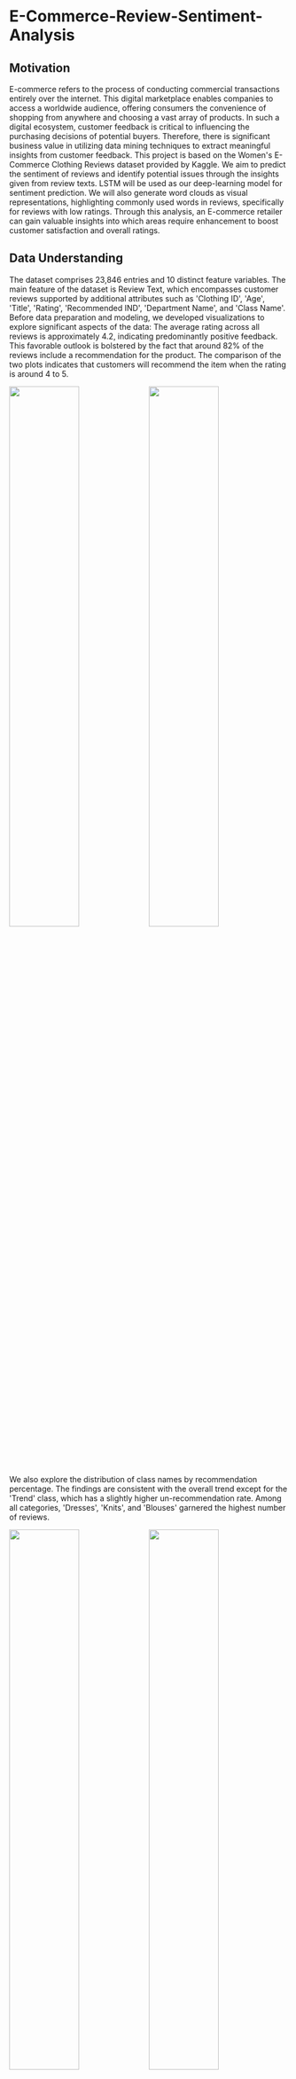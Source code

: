 # E-Commerce-Review-Sentiment-Analysis

## Motivation
E-commerce refers to the process of conducting commercial transactions entirely over the internet. This digital marketplace enables companies to access a worldwide audience, offering consumers the convenience of shopping from anywhere and choosing a vast array of products. In such a digital ecosystem, customer feedback is critical to influencing the purchasing decisions of potential buyers. Therefore, there is significant business value in utilizing data mining techniques to extract meaningful insights from customer feedback. 
This project is based on the Women's E-Commerce Clothing Reviews dataset provided by Kaggle. We aim to predict the sentiment of reviews and identify potential issues through the insights given from review texts. LSTM will be used as our deep-learning model for sentiment prediction. We will also generate word clouds as visual representations, highlighting commonly used words in reviews, specifically for reviews with low ratings. Through this analysis, an E-commerce retailer can gain valuable insights into which areas require enhancement to boost customer satisfaction and overall ratings.
 
## Data Understanding 
The dataset comprises 23,846 entries and 10 distinct feature variables. The main feature of the dataset is Review Text, which encompasses customer reviews supported by additional attributes such as 'Clothing ID', 'Age', 'Title', 'Rating', 'Recommended IND', 'Department Name', and 'Class Name'. Before data preparation and modeling, we developed visualizations to explore significant aspects of the data:
The average rating across all reviews is approximately 4.2, indicating predominantly positive feedback. This favorable outlook is bolstered by the fact that around 82% of the reviews include a recommendation for the product. The comparison of the two plots indicates that customers will recommend the item when the rating is around 4 to 5.

<img src="https://github.com/Katherineweiting/E-Commerce-Review-Sentiment-Analysis/assets/58812052/b886a898-2024-403e-9c9a-0d9e2cdbe4b9" width=50% height=50%><img src="https://github.com/Katherineweiting/E-Commerce-Review-Sentiment-Analysis/assets/58812052/ee2d43eb-4dc2-453d-a570-01692bea6fdf" width=50% height=50%>

We also explore the distribution of class names by recommendation percentage. The findings are consistent with the overall trend except for the 'Trend' class, which has a slightly higher un-recommendation rate. Among all categories, 'Dresses', 'Knits', and 'Blouses' garnered the highest number of reviews.

<img src="https://github.com/Katherineweiting/E-Commerce-Review-Sentiment-Analysis/assets/58812052/eb1a1c5c-5303-4f3e-94e2-d8ffc79207d3" width=50% height=50%><img src="https://github.com/Katherineweiting/E-Commerce-Review-Sentiment-Analysis/assets/58812052/cad5fd44-d266-41ae-9617-161c64384c44" width=50% height=50%>

In the last part of data exploration, we examine the recommendation percentage of different age groups among departments. A positive reception of the products is consistent across the range of demographics. However, the trend” category has the lowest rating among age groups 40 to 49 and 50 to 59.

 ![newplot](https://github.com/Katherineweiting/E-Commerce-Review-Sentiment-Analysis/assets/58812052/62a63d84-b06e-40ab-a34c-d04732f55e90)

## Data Preparation
The data preparation can be divided into three parts: Data Cleaning, Text Tokening, and Length Padding.
### a. Data Cleaning:
 - Removing Duplicates: Remove 21 rows of duplicates to maintain the integrity of the dataset, ensuring that each row provides unique and valuable information.
 - Drop Null Values: Drop rows which has empty review text. Since this analysis is largely based on text sentiment, these rows will not be useful for us.
 - Add “Text Length” column: Add text length column as a reference for padding length
### b. Text Tokenizing and Encoding
 - Tokenize each review sentence into word tokens. Remove punctuation and encode the word into integers by sorting word frequency.
 - Turn sentences into word vectors.
### c. Padding Sequence
 - We extend or cut sentences into specific lengths to deal with too short or long reviews.  This measure is to ensure we have more standardized and consistent datasets to feed into deep learning networks. As observed in the “text length” visualization, there is a surge of around 100 words. Therefore, we use 100 as our padding sequence length.
 
## Modeling
In this analysis, the LSTM model will be used to make predictions about the sentiment of reviews. With its recurrent neural network, the LSTM model can consider the order of words and memorize the semantic meaning in the hidden state. We believe that the model is suitable for dealing with sentence sequences. Since there are both binary classification factors (Recommend/Unrecommend) and multi-classification factors (Rating from 1 to 5) in the dataset, we try to address both factors by identifying specific predicting outputs and loss functions. Below is the model architecture and hyperparameters:
### a. Model Architecture
In the data preparation phase, the text has already been converted into integers. Instead of considering the entire vocabulary size, we can embed the text to condense it into lower dimensions. After that, we add LSTM layers as RNNs to memorize the long-term and short-term semantics of words. Finally, we output the last time step output to predict the sentiment. For binary classification, since the loss function is BCE, we need to add another sigmoid layer; whereas for multi-class classification we use linear layer output because the cross-entropy loss itself includes the sigmoid transformation. Please refer to the below graph for the process:

![Picture1](https://github.com/Katherineweiting/E-Commerce-Review-Sentiment-Analysis/assets/58812052/6de37e98-1d94-4969-8076-dd7398d0cf80)

 
### b. Hyperparameters
Embeddings, number of layers, hidden dimension, and output size are the parameters used in the models:
#### 1. LSTM for Binary Classification
 - Input: Review Text
 - Label: Recommend or Not (0 or 1)
 - Predicting Output: Sigmoid probability between 1 and 1
 - Loss Function: Binary Cross Entropy Loss

| Embeddings | Layers | Hidden Dim | Output Size |
|------------|--------|------------|-------------|
|    400     |   2    |    256     |      1      |

#### 2. LSTM for Multi-Class Classification
 - Input: Review Text
 - Label: Rating (1 to 5)
 - Output: Linear layer output, output size = 5
 - Loss Function: Cross Entropy Loss

| Embeddings | Layers | Hidden Dim | Output Size |
|------------|--------|------------|-------------|
|    400     |   2    |    256     |      5      |

The alternative models that could also be used in this analysis are GRU networks and Transformer models. With the Transformer model, it can solve the issue of encoding bottleneck and parallelization problems in RNN. However, it requires a large amount of data and more computational resources for training.
 
## Implementation
We first run the logistic regression as a baseline model and then build the LSTM model to see how well the model is performing. The implementation includes two parts: hyperparameter tuning and up-sampling:  
 - Hyperparameters Tuning: One of the challenges we faced was model overfitting. We handled this issue by reducing the embedding dimension from 400 to 100, adding L2 regularization, and reducing epochs as early stops. After tuning, the validation loss curve performs a better-decreasing trend.
 - Up-sampling: Another challenge that we encountered during modeling was handling the proportion of positive sentiment. As we see from the visualization, over 80% of the reviews recommended the items, and the imbalanced distribution impacted the model's ability to learn from diverse data. To address the issue, we tackled it by increasing the sample proportion of unrecommend reviews. After up-sampling, the percentage of recommended and unrecommend reviews is 54.4% to 45.6%, and the testing accuracy for binary classification also increased from 87% to 92%.
 
## Results and Evaluation
This analysis is a classification problem, so we use OOS Accuracy to evaluate the result. The baseline model (logistic regression) accuracy for binary classification and multi-class classification is 87% and 55.43% respectively. With the implementation of the LSTM model in both cases, the results turned out to be better than the baseline model. Please see the plot below:
### a. LSTM for Binary Prediction
 - Test Loss: 0.163
 - Test Accuracy: 93%

![Picture1](https://github.com/Katherineweiting/E-Commerce-Review-Sentiment-Analysis/assets/58812052/719fe51a-7c32-437e-8795-a9b9f23b2e8b)


### b. LSTM for Multi-Class Prediction
 - Test Loss: 0.860
 - Test Accuracy: 61.7%

![Picture2](https://github.com/Katherineweiting/E-Commerce-Review-Sentiment-Analysis/assets/58812052/89caee5d-9c09-4185-b53c-f7d956f2129a)


It is clear that the LSTM model more accurately identifies whether customers recommend the item compared to classifying its rating. We noticed that the customer reviews often contain a blend of positive and negative aspects. For example, in a 2-star review, a customer mentioned, "it's soft and fits okay, but it has zero support or shape." We believe that such mixed reviews pose a challenge for the model to classify ratings.
In addition, from the visualization of the Recommendation Rate by Age Group for Department Name, we could see that the “trend” category has the lowest rating among age groups 40 to 49 and 50 to 59. To deep dive into this issue, we use word cloud to identify the most frequently used words in low-rating customer reviews on "trend” items in that group. This approach helps the business get insights from customer feedback and make improvements accordingly.

<img src="https://github.com/Katherineweiting/E-Commerce-Review-Sentiment-Analysis/assets/58812052/7ce05746-1ef9-4b8c-9f1d-af77b03c703b" width=50% height=50%>


“Look”, “pattern”, “fabric”, “picture”, “small”, and “waist” are the words that appear more frequently than others, indicating that those customers who give lower ratings have concerns regarding size, material quality, and correspondence with product images. We suggest that the business could focus on those areas to enhance customer ratings.
 
## Deployment
With data mining techniques such as the LSTM model, businesses can gain insights from customers by identifying the sentiment of their feedback. Word clouds also allow companies to delve deeper into specific categories such as age groups and departments.
From the positive reviews, a word cloud reveals key terms like “Color”, “Look”, “Fit”, “Dress”, “Perfect”, and “Soft”, suggesting that customers particularly value the design and sizing of our clothing, especially our dresses.

<img src="https://github.com/Katherineweiting/E-Commerce-Review-Sentiment-Analysis/assets/58812052/eb4a7208-ccae-4b84-997b-adf910791a58" width=50% height=50%>

Conversely, the word cloud for negative reviews highlights words like “Fabric”, “Material”, “Ordered”, “Retailer”, and “Dress”. This indicates a need for improvement in product quality and after-sales service. The frequent mention of “Dress” in negative reviews is likely due to higher sales volumes in this category, leading to a proportional increase in negative feedback.

<img src="https://github.com/Katherineweiting/E-Commerce-Review-Sentiment-Analysis/assets/58812052/b7ba6bd9-8309-457f-ae4a-ab5fc3b7dc88" width=50% height=50%>

However, our current model has limitations, as some reviews contain both positive and negative comments (e.g., “I like the size, but the material is disappointing”). This can lead to misleading results in our word cloud. To address this, we propose that the e-commerce platform should refine its review system to include more specific feedback options. For instance, at the beginning of the review section, a question such as “Why did you not like our product?” could be accompanied by choices like “Quality”, “Size”, “Design”, etc. This would facilitate more accurate analysis and aid in the company’s ongoing development and improvement.

## References
1.	Winter, Dayna. What Is Ecommerce? A Comprehensive Guide (2024).
Shopify.com. May 26,2023.
2. 	Women’s E-Commerce Clothing Reviews. Kaggle.com

